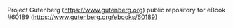 Project Gutenberg (https://www.gutenberg.org) public repository for eBook #60189 (https://www.gutenberg.org/ebooks/60189)
